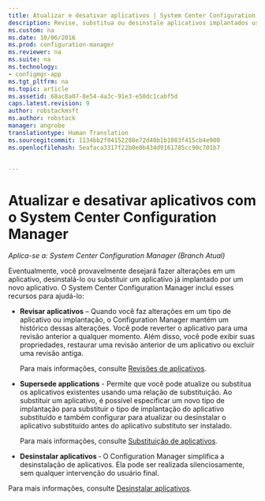 ```yaml
---
title: Atualizar e desativar aplicativos | System Center Configuration Manager
description: Revise, substitua ou desinstale aplicativos implantados usando o System Center Configuration Manager.
ms.custom: na
ms.date: 10/06/2016
ms.prod: configuration-manager
ms.reviewer: na
ms.suite: na
ms.technology:
- configmgr-app
ms.tgt_pltfrm: na
ms.topic: article
ms.assetid: 68ac8a07-8e54-4a3c-91e3-e50dc1cabf5d
caps.latest.revision: 9
author: robstackmsft
ms.author: robstack
manager: angrobe
translationtype: Human Translation
ms.sourcegitcommit: 1134bb2f04152288e72d40b1b1083f415cb4e900
ms.openlocfilehash: 5eafaca3317f22b0e0b434d9161785cc90c701b7


---
```

# <a name="update-and-retire-applications-with-system-center-configuration-manager"></a>Atualizar e desativar aplicativos com o System Center Configuration Manager

*Aplica-se a: System Center Configuration Manager (Branch Atual)*


Eventualmente, você provavelmente desejará fazer alterações em um aplicativo, desinstalá-lo ou substituir um aplicativo já implantado por um novo aplicativo. O System Center Configuration Manager inclui esses recursos para ajudá-lo:  
  
-   **Revisar aplicativos** – Quando você faz alterações em um tipo de aplicativo ou implantação, o Configuration Manager mantém um histórico dessas alterações. Você pode reverter o aplicativo para uma revisão anterior a qualquer momento. Além disso, você pode exibir suas propriedades, restaurar uma revisão anterior de um aplicativo ou excluir uma revisão antiga.  

     Para mais informações, consulte [Revisões de aplicativos](/sccm/apps/deploy-use/revise-and-supersede-applications#application-revisions).  

-   **Supersede applications** - Permite que você pode atualize ou substitua os aplicativos existentes usando uma relação de substituição. Ao substituir um aplicativo, é possível especificar um novo tipo de implantação para substituir o tipo de implantação do aplicativo substituído e também configurar para atualizar ou desinstalar o aplicativo substituído antes do aplicativo substituto ser instalado.  

     Para mais informações, consulte [Substituição de aplicativos](/sccm/apps/deploy-use/revise-and-supersede-applications#application-supersedence).  

-   **Desinstalar aplicativos** ‑ O Configuration Manager simplifica a desinstalação de aplicativos. Ela pode ser realizada silenciosamente, sem qualquer intervenção do usuário final.  
  
Para mais informações, consulte [Desinstalar aplicativos](../../apps/deploy-use/uninstall-applications.md).  
   



<!--HONumber=Nov16_HO1-->


